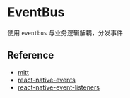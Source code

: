 # EventBus

使用 `eventbus` 与业务逻辑解耦，分发事件

## Reference

- [mitt](https://github.com/developit/mitt)
- [react-native-events](https://github.com/lufinkey/react-native-events)
- [react-native-event-listeners](https://classic.yarnpkg.com/en/package/react-native-event-listeners)
